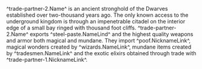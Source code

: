 ^trade-partner-2.Name^ is an ancient stronghold of the Dwarves established over two-thousand years ago. The only known access to the underground kingdom is through an impenetrable citadel on the interior edge of a small bay ringed with thousand foot cliffs. ^trade-partner-2.Name^ exports ^steel-paste.NameLind^ and the highest quality weapons and armor both magical and mundane. They import ^poof.NicknameLink^, magical wonders created by ^wizards.NameLink^, mundane items created by ^tradesmen.NameLink^ and the exotic elixirs obtained through trade with ^trade-partner-1.NicknameLink^. 
